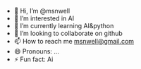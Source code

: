 - 👋 Hi, I’m @msnwell
- 👀 I’m interested in AI
- 🌱 I’m currently learning AI&python
- 💞️ I’m looking to collaborate on github
- 📫 How to reach me msnwell@gmail.com
- 😄 Pronouns: ...
- ⚡ Fun fact: Ai

<!---
msnwell/msnwell is a ✨ special ✨ repository because its `README.md` (this file) appears on your GitHub profile.
You can click the Preview link to take a look at your changes.
--->
